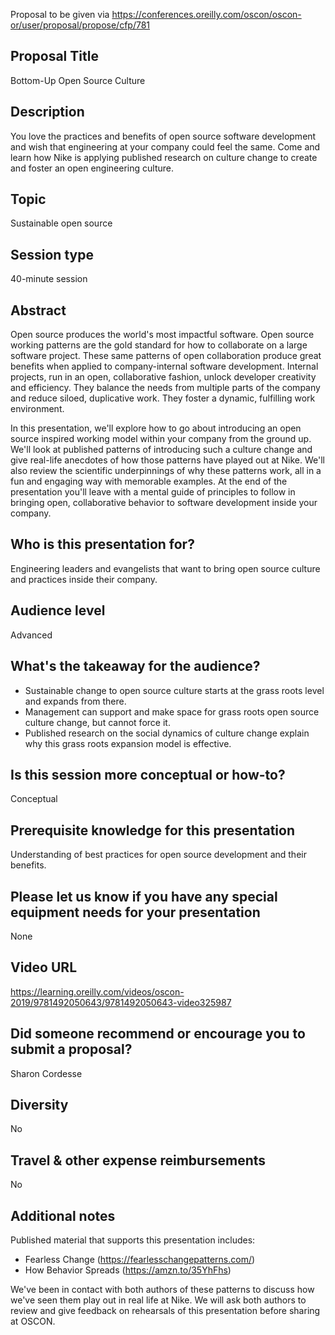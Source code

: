 Proposal to be given via https://conferences.oreilly.com/oscon/oscon-or/user/proposal/propose/cfp/781

## Proposal Title
Bottom-Up Open Source Culture

## Description

You love the practices and benefits of open source software development and wish that engineering at your company could feel the same.
Come and learn how Nike is applying published research on culture change to create and foster an open engineering culture.

## Topic
Sustainable open source

## Session type
40-minute session

## Abstract

Open source produces the world's most impactful software.
Open source working patterns are the gold standard for how to collaborate on a large software project.
These same patterns of open collaboration produce great benefits when applied to company-internal software development.
Internal projects, run in an open, collaborative fashion, unlock developer creativity and efficiency.
They balance the needs from multiple parts of the company and reduce siloed, duplicative work.
They foster a dynamic, fulfilling work environment.

In this presentation, we'll explore how to go about introducing an open source inspired working model within your company from the ground up.
We'll look at published patterns of introducing such a culture change and give real-life anecdotes of how those patterns have played out at Nike.
We'll also review the scientific underpinnings of why these patterns work, all in a fun and engaging way with memorable examples.
At the end of the presentation you'll leave with a mental guide of principles to follow in bringing open, collaborative behavior to software development inside your company.

## Who is this presentation for?

Engineering leaders and evangelists that want to bring open source culture and practices inside their company.

## Audience level

Advanced

## What's the takeaway for the audience?

* Sustainable change to open source culture starts at the grass roots level and expands from there.
* Management can support and make space for grass roots open source culture change, but cannot force it.
* Published research on the social dynamics of culture change explain why this grass roots expansion model is effective.

## Is this session more conceptual or how-to?

Conceptual

## Prerequisite knowledge for this presentation

Understanding of best practices for open source development and their benefits.

## Please let us know if you have any special equipment needs for your presentation

None

## Video URL
https://learning.oreilly.com/videos/oscon-2019/9781492050643/9781492050643-video325987

## Did someone recommend or encourage you to submit a proposal?
Sharon Cordesse

## Diversity
No

## Travel & other expense reimbursements
No

## Additional notes
Published material that supports this presentation includes:
* Fearless Change (https://fearlesschangepatterns.com/)
* How Behavior Spreads (https://amzn.to/35YhFhs)

We've been in contact with both authors of these patterns to discuss how we've seen them play out in real life at Nike.
We will ask both authors to review and give feedback on rehearsals of this presentation before sharing at OSCON.

